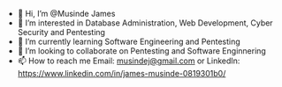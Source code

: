 - 👋 Hi, I’m @Musinde James
- 👀 I’m interested in Database Administration, Web Development, Cyber Security and Pentesting
- 🌱 I’m currently learning Software Engineering and Pentesting
- 💞️ I’m looking to collaborate on Pentesting and Software Enginnering
- 📫 How to reach me Email: musindej@gmail.com or LinkedIn:  https://www.linkedin.com/in/james-musinde-0819301b0/

<!---
Musinde/Musinde is a ✨ special ✨ repository because its `README.md` (this file) appears on your GitHub profile.
You can click the Preview link to take a look at your changes.
--->
